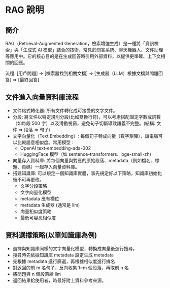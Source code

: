 # RAG 說明

## 簡介
RAG（Retrieval-Augmented Generation，檢索增強生成）是一種將「資訊檢索」與「生成式 AI 模型」結合的技術，常見於問答系統、聊天機器人、文件助理等應用中。它的核心目的是在生成回答時引用外部資料，以提供更準確、上下文相關的回應。

流程: [用戶問題] => [檢索器找到相關文檔]  => [生成器（LLM）根據文檔與問題回答] => [最終回答]

## 文件進入向量資料庫流程
+ 文件格式轉化器: 所有文件轉化成可接受的文字文件。
+ 分段: 將文件以特定規則分段(比如雙換行符)，可以考慮搭配固定字數或詞數（如每段 500 字）以及滑動視窗，避免句子切斷導致語義不完整。(結構: 文件 => 段落 => 句子)
+ 文字向量化（Text Embedding）: 每個句子轉成向量（數字矩陣），讓電腦可以比較語意相似度。常用模型：
    + OpenAI text-embedding-ada-002
    + HuggingFace 模型（如 sentence-transformers、bge-small-zh)
+ 向量存入資料庫: 將每個向量與對應的原始段落、metadata（例如檔名、標題、頁碼）一起存入向量資料庫。
+ 搭建知識庫: 可以規定一個知識庫實體，事先規定好以下策略，知識庫初始化後不可再更改。
    + 文字分段策略
    + 文字向量化模型
    + metadata 應有欄位
    + metadata 生成器 (通常是 llm)
    + 向量相似度策略
    + 最低可容忍相似度

## 資料選擇策略(以單知識庫為例)
+ 選擇與知識庫同樣的文字向量化模型，轉換成向量後進行搜尋。
+ 搜尋時先依據知識庫 metadata 設定生成 metadata 
+ 先根據 metadata 進行篩選，再根據相似度進行排名
+ 對返回的前 m 名句子，反向收集 1~m 個段落，再取前 n 名
+ 將問題與 n 個段落給 llm
+ 返回結果給使用者，時最好附上資料參考來源。
